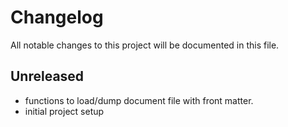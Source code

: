 # Changelog

All notable changes to this project will be documented in this file.

## Unreleased

* functions to load/dump document file with front matter.
* initial project setup
